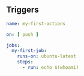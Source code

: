 ## Triggers
```yaml
name: my-first-actions

on: [ push ]

jobs:
  my-first-job:
    runs-on: ubuntu-latest
    steps:
      - run: echo $(whoami)
```
